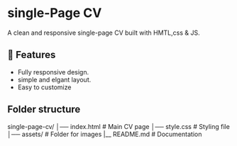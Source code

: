 # single-Page CV

A clean and responsive single-page CV built with HMTL,css & JS.

## 🚀 Features
- Fully responsive design.
- simple and elgant layout.
- Easy to customize 

## Folder structure
single-page-cv/
 │── index.html # Main CV page
 │── style.css # Styling file  
 │── assets/ # Folder for images
 |__ README.md # Documentation





 
